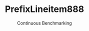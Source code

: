 ---
layout: docu
title: PrefixLineitem888
subtitle: Continuous Benchmarking
selected: Prefix_Tpch
expanded: Benchmarking
benchmark: /individual_results/PrefixLineitem888.html
---